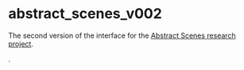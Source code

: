 # abstract_scenes_v002
The second version of the interface for the [Abstract Scenes research project](http://research.microsoft.com/en-us/um/people/larryz/clipart/abstract_scenes.html).

.
